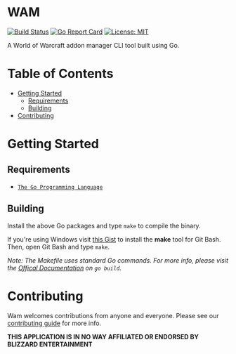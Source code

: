 # WAM
[![Build Status](https://travis-ci.org/salindersidhu/wam.svg?branch=master)](https://travis-ci.org/salindersidhu/wam)
[![Go Report Card](https://goreportcard.com/badge/github.com/salindersidhu/wam)](https://goreportcard.com/report/github.com/salindersidhu/wam)
[![License: MIT](https://img.shields.io/badge/License-MIT-yellow.svg)](/LICENSE.md)

A World of Warcraft addon manager CLI tool built using Go.

# Table of Contents

* [Getting Started](#getting-started)
    * [Requirements](#requirements)
    * [Building](#building)
* [Contributing](#contributing)

# Getting Started

## Requirements
* [`The Go Programming Language`](https://golang.org/)

## Building
Install the above Go packages and type `make` to compile the binary.

If you're using Windows visit [this Gist](https://gist.github.com/evanwill/0207876c3243bbb6863e65ec5dc3f058) to install the **make** tool for Git Bash. Then, open Git Bash and type `make`.

*Note: The Makefile uses standard Go commands. For more info, please visit the [Offical Documentation](https://golang.org/cmd/go/#hdr-Compile_packages_and_dependencies) on `go build`.*

# Contributing
Wam welcomes contributions from anyone and everyone. Please see our [contributing guide](/CONTRIBUTING.md) for more info.

**THIS APPLICATION IS IN NO WAY AFFILIATED OR ENDORSED BY BLIZZARD ENTERTAINMENT**
